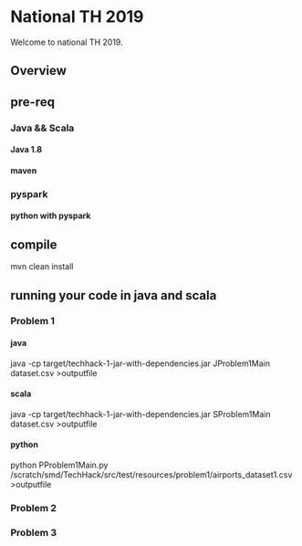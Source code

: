 # National TH 2019 

Welcome to national TH  2019. 

## Overview


## pre-req

### Java  && Scala 
#### Java 1.8 
#### maven 

### pyspark 
#### python with pyspark 

## compile 

mvn clean install 

## running your code in java and scala 

### Problem 1 

#### java 

java -cp target/techhack-1-jar-with-dependencies.jar JProblem1Main dataset.csv >outputfile

#### scala 

java -cp target/techhack-1-jar-with-dependencies.jar SProblem1Main dataset.csv >outputfile

#### python

python PProblem1Main.py /scratch/smd/TechHack/src/test/resources/problem1/airports_dataset1.csv >outputfile


### Problem 2



### Problem 3 
